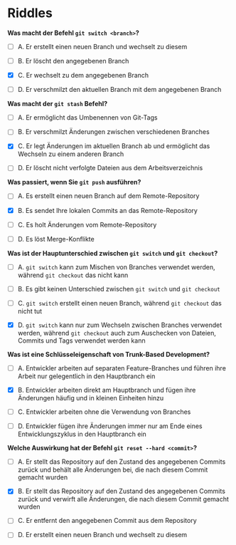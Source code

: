 # Riddles

**Was macht der Befehl `git switch <branch>`?**

- [ ] A. Er erstellt einen neuen Branch und wechselt zu diesem
- [ ] B. Er löscht den angegebenen Branch
- [x] C. Er wechselt zu dem angegebenen Branch
- [ ] D. Er verschmilzt den aktuellen Branch mit dem angegebenen Branch



**Was macht der `git stash` Befehl?**

- [ ] A. Er ermöglicht das Umbenennen von Git-Tags
- [ ] B. Er verschmilzt Änderungen zwischen verschiedenen Branches
- [x] C. Er legt Änderungen im aktuellen Branch ab und ermöglicht das Wechseln zu einem anderen Branch
- [ ] D. Er löscht nicht verfolgte Dateien aus dem Arbeitsverzeichnis



**Was passiert, wenn Sie `git push` ausführen?**

- [ ] A. Es erstellt einen neuen Branch auf dem Remote-Repository
- [x] B. Es sendet Ihre lokalen Commits an das Remote-Repository
- [ ] C. Es holt Änderungen vom Remote-Repository
- [ ] D. Es löst Merge-Konflikte



**Was ist der Hauptunterschied zwischen `git switch` und `git checkout`?**

- [ ] A. `git switch` kann zum Mischen von Branches verwendet werden, während `git checkout` das nicht kann
- [ ] B. Es gibt keinen Unterschied zwischen `git switch` und `git checkout`
- [ ] C. `git switch` erstellt einen neuen Branch, während `git checkout` das nicht tut
- [x] D. `git switch` kann nur zum Wechseln zwischen Branches verwendet werden, während `git checkout` auch zum Auschecken von Dateien, Commits und Tags verwendet werden kann



**Was ist eine Schlüsseleigenschaft von Trunk-Based Development?**

- [ ] A. Entwickler arbeiten auf separaten Feature-Branches und führen ihre Arbeit nur gelegentlich in den Hauptbranch ein

- [x] B. Entwickler arbeiten direkt am Hauptbranch und fügen ihre Änderungen häufig und in kleinen Einheiten hinzu

- [ ] C. Entwickler arbeiten ohne die Verwendung von Branches

- [ ] D. Entwickler fügen ihre Änderungen immer nur am Ende eines Entwicklungszyklus in den Hauptbranch ein



**Welche Auswirkung hat der Befehl `git reset --hard <commit>`?**

- [ ] A. Er stellt das Repository auf den Zustand des angegebenen Commits zurück und behält alle Änderungen bei, die nach diesem Commit gemacht wurden
- [x] B. Er stellt das Repository auf den Zustand des angegebenen Commits zurück und verwirft alle Änderungen, die nach diesem Commit gemacht wurden
- [ ] C. Er entfernt den angegebenen Commit aus dem Repository
- [ ] D. Er erstellt einen neuen Branch und wechselt zu diesem

